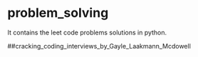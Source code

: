# problem_solving

It contains the leet code problems solutions in python.

##cracking_coding_interviews_by_Gayle_Laakmann_Mcdowell
